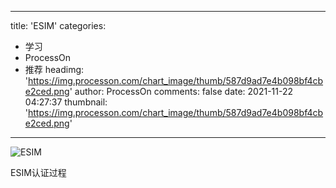 
---
title: 'ESIM'
categories: 
 - 学习
 - ProcessOn
 - 推荐
headimg: 'https://img.processon.com/chart_image/thumb/587d9ad7e4b098bf4cbe2ced.png'
author: ProcessOn
comments: false
date: 2021-11-22 04:27:37
thumbnail: 'https://img.processon.com/chart_image/thumb/587d9ad7e4b098bf4cbe2ced.png'
---

<div>   
<img class="thumb" alt="ESIM" src="https://img.processon.com/chart_image/thumb/587d9ad7e4b098bf4cbe2ced.png" referrerpolicy="no-referrer">
<p>ESIM认证过程</p>  
</div>
            